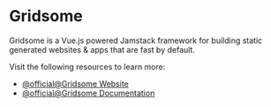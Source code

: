 # Gridsome

Gridsome is a Vue.js powered Jamstack framework for building static generated websites & apps that are fast by default.

Visit the following resources to learn more:

- [@official@Gridsome Website](https://gridsome.org/)
- [@official@Gridsome Documentation](https://gridsome.org/docs/)

